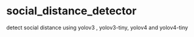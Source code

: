 # social_distance_detector
detect social distance using yolov3 , yolov3-tiny, yolov4 and yolov4-tiny
